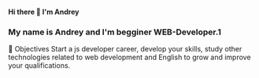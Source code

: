 #### Hi there 👋 I'm Andrey 
### My name is Andrey and I'm begginer WEB-Developer.1
🎯 Objectives
Start a js developer career, develop your skills, study other technologies related to web development and English to grow and improve your qualifications.

